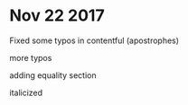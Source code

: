 # Nov 22 2017

Fixed some typos in contentful (apostrophes)

more typos

adding equality section

italicized
